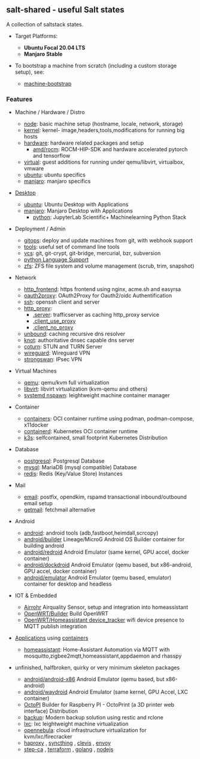 ## salt-shared - useful Salt states

A collection of saltstack states.

+ Target Platforms:
    + **Ubuntu Focal 20.04 LTS**
    + **Manjaro Stable**

+ To bootstrap a machine from scratch (including a custom storage setup), see:
    + [machine-bootstrap](https://github.com/wuxxin/machine-bootstrap)

### Features

+ Machine / Hardware / Distro
    + [node](node): basic machine setup (hostname, locale, network, storage)
    + [kernel](kernel): kernel- image,headers,tools,modifications for running big hosts
    + [hardware](hardware): hardware related packages and setup
        + [amd/rocm](hardware/amd/rocm): ROCM-HIP-SDK and hardware accelerated pytorch and tensorflow
    + [virtual](virtual): guest additions for running under qemu/libvirt, virtualbox, vmware
    + [ubuntu](ubuntu): ubuntu specifics
    + [manjaro](manjaro): manjaro specifics

+ [Desktop](desktop)
    + [ubuntu](desktop/ubuntu): Ubuntu Desktop with Applications
    + [manjaro](desktop/manjaro): Manjaro Desktop with Applications
        + [python](desktop/manjaro/python): JupyterLab Scientific+ Machinelearning Python Stack

+ Deployment / Admin
    + [gitops](gitops): deploy and update machines from git, with webhook support
    + [tools](tools): useful set of command line tools
    + [vcs](vcs): git, git-crypt, git-bridge, mercurial, bzr, subversion
    + [python Language Support](python)
    + [zfs](zfs): ZFS file system and volume management (scrub, trim, snapshot)

+ Network
    + [http_frontend](http_frontend): https frontend using nginx, acme.sh and easyrsa
    + [oauth2proxy](oauth2proxy): OAuth2Proxy for Oauth2/oidc Authentification
    + [ssh](ssh): openssh client and server
    + [http_proxy](http_proxy):
        + [.server](http_proxy/server.sls): trafficserver as caching http_proxy service
        + [.client_use_proxy](http_proxy/client_use_proxy.sls)
        + [.client_no_proxy](http_proxy/client_no_proxy.sls)
    + [unbound](unbound): caching recursive dns resolver
    + [knot](knot): authoritative dnsec capable dns server
    + [coturn](coturn): STUN and TURN Server
    + [wireguard](wireguard): Wireguard VPN
    + [strongswan](strongswan): IPsec VPN

+ Virtual Machines
    + [qemu](qemu): qemu/kvm full virtualization
    + [libvirt](libvirt): libvirt virtualization (kvm-qemu and others)
    + [systemd nspawn](systemd/nspawn): leightweight machine container manager

+ Container
    + [containers](containers): OCI container runtime using podman, podman-compose, x11docker
    + [containerd](containerd): Kubernetes OCI container runtime
    + [k3s](k3s): selfcontained, small footprint Kubernetes Distribution

+ Database
    + [postgresql](postgresql): Postgresql Database
    + [mysql](mysql): MariaDB (mysql compatible) Database
    + [redis](redis): Redis (Key/Value Store) Instances

+ Mail
    + [email](email): postfix, opendkim, rspamd transactional inbound/outbound email setup
    + [getmail](getmail): fetchmail alternative

+ Android
    + [android](android): android tools (adb,fastboot,heimdall,scrcopy)
    + [android/builder](android/builder) Lineage/MicroG Android OS Builder container for building android
    + [android/redroid](android/redroid) Android Emulator (same kernel, GPU accel, docker container)
    + [android/dockdroid](android/dockdroid) Android Emulator (qemu based, but x86-android, GPU accel, docker container)
    + [android/emulator](android/emulator) Android Emulator (qemu based, emulator) container for desktop and headless

+ IOT \& Embedded
    + [Airrohr](embedded/airrohr) Airquality Sensor, setup and integration into homeassistant
    + [OpenWRT/Builder](embedded/openwrt) Build OpenWRT
    + [OpenWRT/Homeassistant device_tracker](embedded/openwrt/homeassistant-device-tracker) wifi device presence to MQTT publish integration

+ [Applications](app/) using [containers](containers)
    + [homeassistant](app/homeassistant): Home-Assistant Automation via MQTT
      with mosquitto,zigbee2mqtt,homeassistant,appdaemon and rhasspy

+ unfinished, halfbroken, quirky or very minimum skeleton packages
    + [android/android-x86](android/android-x86) Android Emulator (qemu based, but x86-android)
    + [android/waydroid](android/waydroid) Android Emulator (same kernel, GPU Accel, LXC container)
    + [OctoPI](embedded/octopi) Builder for Raspberry PI - OctoPrint (a 3D printer web interface) Distribution
    + [backup](backup): Modern backup solution using restic and rclone
    + [lxc](kernel/lxc): lxc leightweight machine virtualization
    + [opennebula](opennebula): cloud infrastructure virtualization for kvm/lxc/firecracker
    + [haproxy](haproxy) , [syncthing](syncthing) ,  [clevis](clevis) , [envoy](envoy)
    + [step-ca](step-ca) , [terraform](terraform) , [golang](golang) , [nodejs](nodejs)
